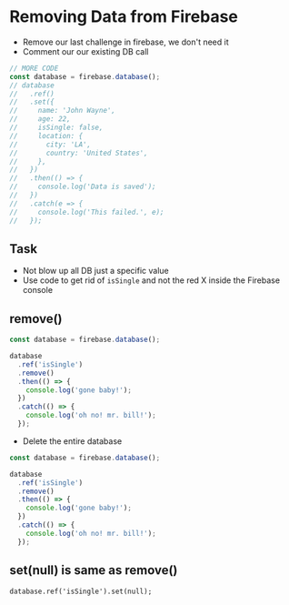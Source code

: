 # Removing Data from Firebase
* Remove our last challenge in firebase, we don't need it
* Comment our our existing DB call

```js
// MORE CODE
const database = firebase.database();
// database
//   .ref()
//   .set({
//     name: 'John Wayne',
//     age: 22,
//     isSingle: false,
//     location: {
//       city: 'LA',
//       country: 'United States',
//     },
//   })
//   .then(() => {
//     console.log('Data is saved');
//   })
//   .catch(e => {
//     console.log('This failed.', e);
//   });
```

## Task
* Not blow up all DB just a specific value
* Use code to get rid of `isSingle` and not the red X inside the Firebase console

## remove()
```js
const database = firebase.database();

database
  .ref('isSingle')
  .remove()
  .then(() => {
    console.log('gone baby!');
  })
  .catch(() => {
    console.log('oh no! mr. bill!');
  });
```

* Delete the entire database

```js
const database = firebase.database();

database
  .ref('isSingle')
  .remove()
  .then(() => {
    console.log('gone baby!');
  })
  .catch(() => {
    console.log('oh no! mr. bill!');
  });
```

## set(null) is same as remove()
`database.ref('isSingle').set(null);`
